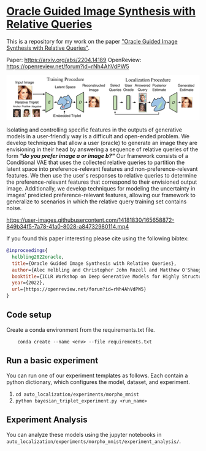 # [Oracle Guided Image Synthesis with Relative Queries](https://openreview.net/forum?id=rNh4AhVdPW5)

This is a repository for my work on the paper ["Oracle Guided Image Synthesis with Relative Queries"](https://openreview.net/forum?id=rNh4AhVdPW5). 

Paper: https://arxiv.org/abs/2204.14189
OpenReview: https://openreview.net/forum?id=rNh4AhVdPW5

<img src="readme_images/explanatory_figure.png">

Isolating and controlling specific features in the outputs of generative models in a user-friendly way is a difficult and open-ended problem. We develop techniques that allow a user (oracle) to generate an image they are envisioning in their head by answering a sequence of relative queries of the form **<em>"do you prefer image a or image b?"</em>** Our framework consists of a Conditional VAE that uses the collected relative queries to partition the latent space into preference-relevant features and non-preference-relevant features. We then use the user's responses to relative queries to determine the preference-relevant features that correspond to their envisioned output image. Additionally, we develop techniques for modeling the uncertainty in images' predicted preference-relevant features, allowing our framework to generalize to scenarios in which the relative query training set contains noise.

https://user-images.githubusercontent.com/14181830/165658872-849b34f5-7a78-41a0-8028-a84732980114.mp4


If you found this paper interesting please cite using the following bibtex:

```bibtex
@inproceedings{
  helbling2022oracle,
  title={Oracle Guided Image Synthesis with Relative Queries},
  author={Alec Helbling and Christopher John Rozell and Matthew O'Shaughnessy and Kion Fallah},
  booktitle={ICLR Workshop on Deep Generative Models for Highly Structured Data},
  year={2022},
  url={https://openreview.net/forum?id=rNh4AhVdPW5}
}
```

## Code setup

Create a conda environment from the requirements.txt file. 

```
    conda create --name <env> --file requirements.txt
```

## Run a basic experiment

You can run one of our experiment templates as follows. Each contain a python dictionary, which configures the model, dataset, and experiment. 

1. ```cd auto_localization/experiments/morpho_mnist```
2. ```python bayesian_triplet_experiment.py <run_name>```

## Experiment Analysis

You can analyze these models using the jupyter notebooks in ```auto_localization/experiments/morpho_mnist/experiment_analysis/```.
